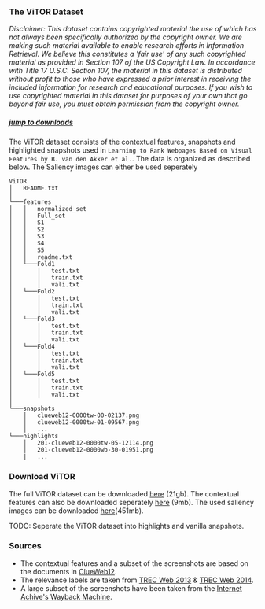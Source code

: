 ### The ViTOR Dataset
*Disclaimer: This dataset contains copyrighted material the use of which has not always been specifically authorized by the copyright owner. We are making such material available to enable research efforts in Information Retrieval. We believe this constitutes a 'fair use' of any such copyrighted material as provided in Section 107 of the US Copyright Law. In accordance with Title 17 U.S.C. Section 107, the material in this dataset is distributed without profit to those who have expressed a prior interest in receiving the included information for research and educational purposes. If you wish to use copyrighted material in this dataset for purposes of your own that go beyond fair use, you must obtain permission from the copyright owner.*

##### [jump to downloads](https://github.com/Braamling/learning-to-rank-webpages-based-on-visual-features/blob/master/dataset.md#download-vitor)
The ViTOR dataset consists of the contextual features, snapshots and highlighted snapshots used in `Learning to Rank Webpages Based on Visual Features by B. van den Akker et al.`. The data is organized as described below. The Saliency images can either be used seperately 

```
ViTOR
│   README.txt  
│
└───features
│   │   normalized_set
│   │   Full_set
│   │   S1
│   │   S2
│   │   S3
│   │   S4
│   │   S5
│   │   readme.txt 
│   └───Fold1
│       │   test.txt
│       │   train.txt
│       │   vali.txt
│   └───Fold2
│       │   test.txt
│       │   train.txt
│       │   vali.txt
│   └───Fold3
│       │   test.txt
│       │   train.txt
│       │   vali.txt
│   └───Fold4
│       │   test.txt
│       │   train.txt
│       │   vali.txt
│   └───Fold5
│       │   test.txt
│       │   train.txt
│       │   vali.txt
│   
└───snapshots
    │   clueweb12-0000tw-00-02137.png
    │   clueweb12-0000tw-01-09567.png
    │   ...
└───highlights
    │   201-clueweb12-0000tw-05-12114.png
    │   201-clueweb12-0000wb-30-01951.png
    |   ...

```

### Download ViTOR
The full ViTOR dataset can be downloaded [here](https://drive.google.com/open?id=1afPX7fHmN6l4BUAJzj_CD3iSY7Ahk5Us) (21gb). The contextual features can also be downloaded seperately [here](https://drive.google.com/open?id=1Erp_GyY0-H9XQfDon4yasUG62xV5LKpG) (9mb). The used saliency images can be downloaded [here](https://drive.google.com/open?id=1s286YhW0aC7qORUjpwR48tvUVUTz_OIM)(451mb).

TODO: Seperate the ViTOR dataset into highlights and vanilla snapshots.

### Sources
- The contextual features and a subset of the screenshots are based on the documents in [ClueWeb12](https://lemurproject.org/clueweb12/).
- The relevance labels are taken from [TREC Web 2013](https://trec.nist.gov/data/web2013.html) & [TREC Web 2014](https://trec.nist.gov/data/web2014.html).
- A large subset of the screenshots have been taken from the [Internet Achive's Wayback Machine](https://archive.org/web/).

